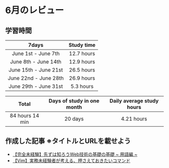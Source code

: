 # 6月のレビュー

## 学習時間
| 7days | Study time |
| :---: | :---: |
| June 1st - June 7th | 12.7 hours |
| June 8th - June 14th | 12.9 hours |
| June 15th - June 21st | 26.5 hours |
| June 22nd - June 28th | 26.9 hours |
| June 29th - June 31st | 5.3 hours |

| Total | Days of study in one month | Daily average study hours |
| :---: | :---: | :---: |
| 84 hours 14 min | 20 days | 4.21 hours |

## 作成した記事 ※タイトルとURLを載せよう
- [【完全未経験】先ずは知ろうWeb技術の基礎の基礎 ~ 用語編 ~](https://qiita.com/YSWEngineer/items/9802f35c16ce84e61082 "【完全未経験】先ずは知ろうWeb技術の基礎の基礎 ~用語編~")
- [【Vim】実務未経験者が考える、押さえておきたいコマンド](https://qiita.com/YSWEngineer/items/7aad6f97dd30525354d9 "【Vim】実務未経験者が考える、押さえておきたいコマンド")
